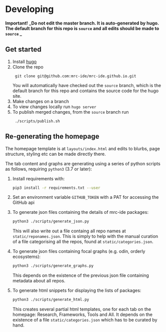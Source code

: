 # Developing

**Important!** **_Do not edit the master branch. It is auto-generated by hugo. 
The default branch for this repo is `source` and all edits should be made to `source` _**

## Get started
1. Install [hugo](https://gohugo.io/)
1. Clone the repo
    ```
     git clone git@github.com:mrc-ide/mrc-ide.github.io.git
    ```
    You will automatically have checked out the `source` branch, which is the default branch for this repo and contains 
    the source code for the hugo site.
1. Make changes on a branch
1. To view changes locally run `hugo server`
1. To publish merged changes, from the `source` branch run
    ```
     ./scripts/publish.sh
    ```
    
## Re-generating the homepage
The homepage template is at `layouts/index.html` and edits to blurbs, 
page structure, styling etc can be made directly there.

The tab content and graphs are generating using a series of python scripts as 
follows, requiring `python3` (3.7 or later):

1. Install requirements with:
    ```bash
    pip3 install -r requirements.txt --user
    ```

1. Set an environment variable `GITHUB_TOKEN` with a PAT for accessing the GitHub api

1. To generate json files containing the details of mrc-ide packages:
    ```bash
    python3 ./scripts/generate_json.py
    ```
    This will also write out a file containg all repo names at `static/reponames.json`. 
    This is simply to help with the manual curation of a file categorising all the repos, found at `static/categories.json`.

1. To generate json files containing focal graphs (e.g. odin, orderly ecosystems):
    ```bash
    python3 ./scripts/generate_graphs.py 
    ```
    This depends on the existence of the previous json file containing metadata 
    about all repos.

1. To generate html snippets for displaying the lists of packages:
    ```bash
    python3 ./scripts/generate_html.py
    ```
    This creates several partial html templates, one for each tab on the homepage:
    Research, Frameworks, Tools and All. It depends on the existence of a file
     `static/categories.json` which has to be curated by hand.
